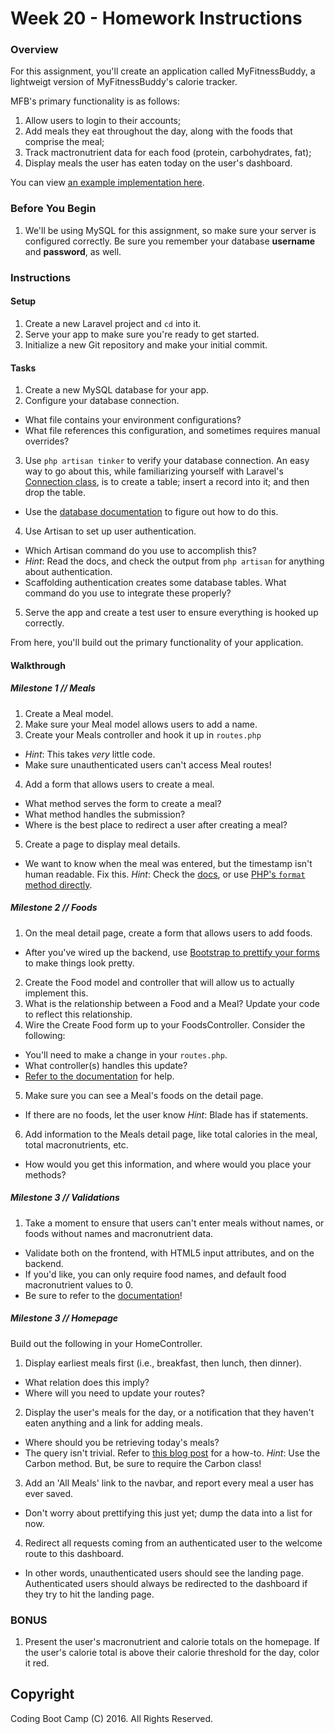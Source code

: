 # Week 20 - Homework Instructions

### Overview

For this assignment, you'll create an application called MyFitnessBuddy, a lightweigt version of MyFitnessBuddy's calorie tracker.

MFB's primary functionality is as follows:

1. Allow users to login to their accounts;
2. Add meals they eat throughout the day, along with the foods that comprise the meal;
3. Track mactronutrient data for each food (protein, carbohydrates, fat);
4. Display meals the user has eaten today on the user's dashboard.

You can view [an example implementation here](https://boiling-castle-97643.herokuapp.com/).

### Before You Begin

1. We'll be using MySQL for this assignment, so make sure your server is configured correctly. Be sure you remember your database **username** and **password**, as well.

### Instructions

#### Setup

1. Create a new Laravel project and `cd` into it. 
2. Serve your app to make sure you're ready to get started.
3. Initialize a new Git repository and make your initial commit.

#### Tasks

1. Create a new MySQL database for your app.
2. Configure your database connection.
  * What file contains your environment configurations?
  * What file references this configuration, and sometimes requires manual overrides?
3. Use `php artisan tinker` to verify your database connection. An easy way to go about this, while familiarizing yourself with Laravel's [Connection class](https://laravel.com/api/5.0/Illuminate/Database/Connection.html), is to create a table; insert a record into it; and then drop the table.
  * Use the [database documentation](https://laravel.com/docs/5.0/database#configuration)  to figure out how to do this.

4. Use Artisan to set up user authentication. 
  * Which Artisan command do you use to accomplish this?
  * *Hint*: Read the docs, and check the output from `php artisan` for anything about authentication.
  * Scaffolding authentication creates some database tables. What command do you use to integrate these properly?
5. Serve the app and create a test user to ensure everything is hooked up correctly.

From here, you'll build out the primary functionality of your application.

#### Walkthrough

##### **Milestone 1** // Meals

1. Create a Meal model.
2. Make sure your Meal model allows users to add a name.
3. Create your Meals controller and hook it up in `routes.php`
  * *Hint*: This takes *very* little code.
  * Make sure unauthenticated users can't access Meal routes!
4. Add a form that allows users to create a meal.
  * What method serves the form to create a meal?
  * What method handles the submission?
  * Where is the best place to redirect a user after creating a meal?
5. Create a page to display meal details.
  * We want to know when the meal was entered, but the timestamp isn't human
readable. Fix this. *Hint*: Check the [docs](http://carbon.nesbot.com/docs/), or use [PHP's `format` method directly](http://php.net/manual/en/function.date.php).

##### **Milestone 2** // Foods

1. On the meal detail page, create a form that allows users to add foods.
  * After you've wired up the backend, use [Bootstrap to prettify your forms](http://v4-alpha.getbootstrap.com/components/forms/#form-layouts) to make things look pretty.
2. Create the Food model and controller that will allow us to actually implement this.
3. What is the relationship between a Food and a Meal? Update your code to reflect this relationship.
4. Wire the Create Food form up to your FoodsController. Consider the following:
  * You'll need to make a change in your `routes.php`.
  * What controller(s) handles this update?
  * [Refer to the documentation](https://laravel.com/docs/5.1/controllers#restful-nested-resources) for help.
5. Make sure you can see a Meal's foods on the detail page.
  * If there are no foods, let the user know *Hint*: Blade has if statements.
6. Add information to the Meals detail page, like total calories in the meal, total macronutrients, etc.
  * How would you get this information, and where would you place your methods?

##### **Milestone 3** // Validations

1. Take a moment to ensure that users can't enter meals without names, or
foods without names and macronutrient data.
  * Validate both on the frontend, with HTML5 input attributes, and on the backend.
  * If you'd like, you can only require food names, and default food macronutrient values to 0.
  * Be sure to refer to the [documentation](https://laravel.com/docs/5.2/validation)!

##### **Milestone 3** // Homepage

Build out the following in your HomeController.

1. Display earliest meals first (i.e., breakfast, then lunch, then dinner).
  * What relation does this imply?
  * Where will you need to update your routes?
2. Display the user's meals for the day, or a notification that they haven't eaten anything and a link for adding meals.
  * Where should you be retrieving today's meals?
  * The query isn't trivial. Refer to [this blog post](http://laraveldaily.com/eloquent-date-filtering-wheredate-and-other-methods/) for a how-to. *Hint*: Use the Carbon method. But, be sure to require the Carbon class!
3. Add an 'All Meals' link to the navbar, and report every meal a user has ever saved.
  * Don't worry about prettifying this just yet; dump the data into a list for now.
4. Redirect all requests coming from an authenticated user to the welcome route to this dashboard. 
  * In other words, unauthenticated users should see the landing page. Authenticated users should always be redirected to the dashboard if they try to hit the landing page.

### BONUS

1. Present the user's macronutrient and calorie totals on the homepage. If the user's calorie total is above their calorie threshold for the day, color it red.

## Copyright
Coding Boot Camp (C) 2016. All Rights Reserved.
